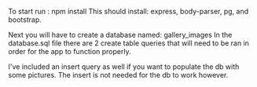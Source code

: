 

To start run :  npm install
This should install: express, body-parser, pg, and bootstrap.

Next you will have to create a database named: gallery_images
In the database.sql file there are 2 create table queries that will need to be ran
in order for the app to function properly.

I've included an insert query as well if you want to populate the db with some pictures.
The insert is not needed for the db to work however.
